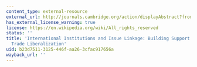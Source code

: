 ```yaml
---
content_type: external-resource
external_url: http://journals.cambridge.org/action/displayAbstract?fromPage=online&aid=205174
has_external_license_warning: true
license: https://en.wikipedia.org/wiki/All_rights_reserved
status: ''
title: 'International Institutions and Issue Linkage: Building Support for Agricultural
  Trade Liberalization'
uid: b23d7511-3125-446f-aa26-3cfac917656a
wayback_url: ''
---
```

